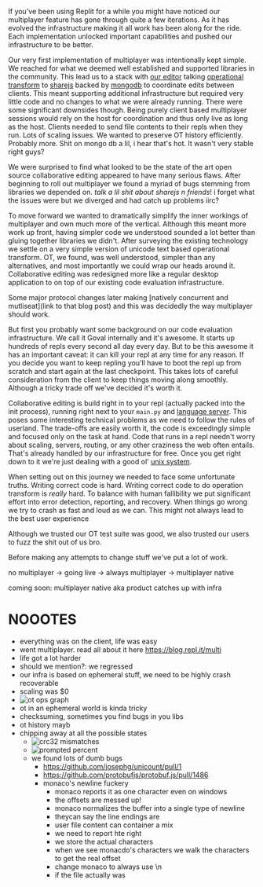 If you've been using Replit for a while you might have noticed our multiplayer feature has gone through quite a few iterations. As it has evolved the infrastructure making it all work has been along for the ride. Each implementation unlocked important capabilities and pushed our infrastructure to be better.

Our very first implementation of multiplayer was intentionally kept simple. We reached for what we deemed well established and supported libraries in the community. This lead us to a stack with [our editor](linktomonacoblogpost) talking [operational transform](yep) to [sharejs](yep) backed by [mongodb](yep) to coordinate edits between clients. This meant supporting additional infrastructure but required very little code and no changes to what we were already running. There were some significant downsides though. Being purely client based multiplayer sessions would rely on the host for coordination and thus only live as long as the host. Clients needed to send file contents to their repls when they run. Lots of scaling issues. We wanted to preserve OT history efficiently. Probably more. Shit on mongo db a lil, i hear that's hot. It wasn't very stable right guys?

We were surprised to find what looked to be the state of the art open source collaborative editing appeared to have many serious flaws. After beginning to roll out multiplayer we found a myriad of bugs stemming from libraries we depended on. *talk a lil shit about sharejs n friends*! i forget what the issues were but we diverged and had catch up problems iirc?

To move forward we wanted to dramatically simplify the inner workings of multiplayer and own much more of the vertical. Although this meant more work up front, having simpler code we understood sounded a lot better than gluing together libraries we didn't. After surveying the existing technology we settle on a very simple version of unicode text based operational transform. OT, we found, was well understood, simpler than any alternatives, and most importantly we could wrap our heads around it. Collaborative editing was redesigned more like a regular desktop application to on top of our existing code evaluation infrastructure.

Some major protocol changes later making [natively concurrent and mutliseat](link to that blog post) and this was decidedly the way multiplayer should work.

But first you probably want some background on our code evaluation infrastructure. We call it Goval internally and it's awesome. It starts up hundreds of repls every second all day every day. But to be this awesome it has an important caveat: it can kill your repl at any time for any reason. If you decide you want to keep repling you'll have to boot the repl up from scratch and start again at the last checkpoint. This takes lots of careful consideration from the client to keep things moving along smoothly. Although a tricky trade off we've decided it's worth it.

Collaborative editing is build right in to your repl (actually packed into the init process), running right next to your `main.py` and [language server](yep). This poses some interesting technical problems as we need to follow the rules of userland. The trade-offs are easily worth it, the code is exceedingly simple and focused only on the task at hand. Code that runs in a repl needn't worry about scaling, servers, routing, or any other craziness the web often entails. That's already handled by our infrastructure for free. Once you get right down to it we're just dealing with a good ol' [unix system](memes).

When setting out on this journey we needed to face some unfortunate truths.  Writing correct code is hard. Writing correct code to do operation transform is *really* hard. To balance with human fallibility we put significant effort into error detection, reporting, and recovery. When things go wrong we try to crash as fast and loud as we can. This might not always lead to the best user experience 

Although we trusted our OT test suite was good, we also trusted our users to fuzz the shit out of us bro.

Before making any attempts to change stuff we've put a lot of work.

no multiplayer -> going live -> always multiplayer -> multiplayer native

coming soon: multiplayer native aka product catches up with infra

# NOOOTES

- everything was on the client, life was easy
- went multiplayer. read all about it here https://blog.repl.it/multi 
- life got a lot harder
- should we mention?: we regressed
- our infra is based on ephemeral stuff, we need to be highly crash recoverable
- scaling was $0
- ![ot ops graph](images/ot_ops_graph.png)
- ot in an ephemeral world is kinda tricky
- checksuming, sometimes you find bugs in you libs
- ot history mayb
- chipping away at all the possible states
  - ![crc32 mismatches](images/crc32_mismatch.png)
  - ![prompted percent](images/prompted_percent.png)
  - we found lots of dumb bugs
    - https://github.com/josephg/unicount/pull/1
    - https://github.com/protobufjs/protobuf.js/pull/1486
    - monaco's newline fuckery
      - monaco reports it as one character even on windows
      - the offsets are messed up!
      - monaco normalizes the buffer into a single type of newline
      - theycan say  the line endings are
      - user file content can container a mix
      - we need to report hte right 
      - we store the actual characters
      - when we see monacdo's characters we walk the characters to get the real offset
      - change monaco to always use \n
      - if the file actually was 
